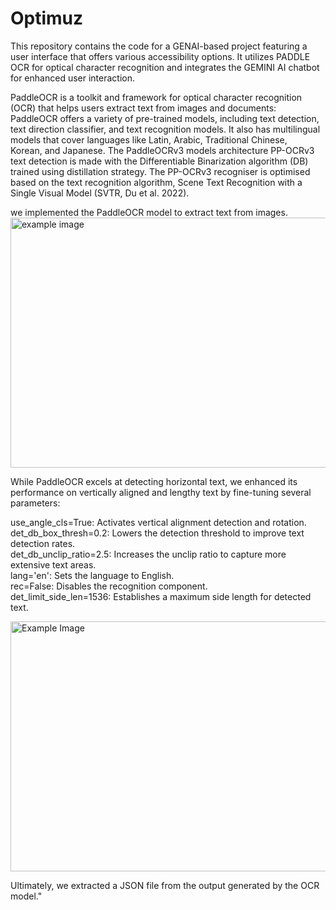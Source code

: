 # Optimuz
This repository contains the code for a GENAI-based project featuring a user interface that offers various accessibility options. It utilizes PADDLE OCR for optical character recognition and integrates the GEMINI AI chatbot for enhanced user interaction.

PaddleOCR is a toolkit and framework for optical character recognition (OCR) that helps users extract text from images and documents:
PaddleOCR offers a variety of pre-trained models, including text detection, text direction classifier, and text recognition models. It also has multilingual models that cover languages like Latin, Arabic, Traditional Chinese, Korean, and Japanese.
The PaddleOCRv3 models architecture
PP-OCRv3 text detection is made with the Differentiable Binarization algorithm (DB) trained using distillation strategy. The PP-OCRv3 recogniser is optimised based on the text recognition algorithm, Scene Text Recognition with a Single Visual Model (SVTR, Du et al. 2022).

we implemented the PaddleOCR model to extract text from images.
<img src="https://github.com/user-attachments/assets/bedbca55-8d79-4186-9a25-9cbb8e3e253d" alt="example image" width="600" height="400">


 While PaddleOCR excels at detecting horizontal text, we enhanced its performance on vertically aligned and lengthy text by fine-tuning several parameters:

use_angle_cls=True: Activates vertical alignment detection and rotation.
det_db_box_thresh=0.2: Lowers the detection threshold to improve text detection rates.<br>
det_db_unclip_ratio=2.5: Increases the unclip ratio to capture more extensive text areas.<br>
lang='en': Sets the language to English.<br>
rec=False: Disables the recognition component.<br>
det_limit_side_len=1536: Establishes a maximum side length for detected text.<br>

<img src ="https://github.com/user-attachments/assets/f603e2b9-7401-4836-9d8f-3e469f5d460b" alt="Example Image" width="600" height="400">






Ultimately, we extracted a JSON file from the output generated by the OCR model."
